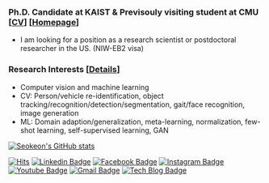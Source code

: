 

### Ph.D. Candidate at KAIST & Previsouly visiting student at CMU [[CV](https://drive.google.com/file/d/1BDnadoRBb2HWwZ7CaHmk38PBQ_1YsJIM/view)] [[Homepage](https://sites.google.com/site/seokeonchoi/)]
- I am looking for a position as a research scientist or postdoctoral researcher in the US. (NIW-EB2 visa) 

### Research Interests [[Details](https://drive.google.com/file/d/1Y0c1zSC5mc3tfHZBOqTYt1F9b9yQdxzF/view)]
- Computer vision and machine learning
- CV: Person/vehicle re-identification, object tracking/recognition/detection/segmentation, gait/face recognition, image generation
- ML: Domain adaption/generalization, meta-learning, normalization, few-shot learning, self-supervised learning, GAN


[![Seokeon's GitHub stats](https://github-readme-stats.vercel.app/api?username=bismex&theme=onedark&show_icons=true)](https://github.com/anuraghazra/github-readme-stats)

<div align=left>
	
[![Hits](https://hits.seeyoufarm.com/api/count/incr/badge.svg?url=https%3A%2F%2Fgithub.com%2Fbismex&count_bg=%23E1C189&title_bg=%23555555&icon=&icon_color=%23EAC77B&title=hits&edge_flat=false)](https://hits.seeyoufarm.com)
[![Linkedin Badge](https://img.shields.io/badge/-LinkedIn-blue?style=flat-square&logo=Linkedin&logoColor=white&link=https://www.linkedin.com/in/seokeon/)](https://www.linkedin.com/in/seokeon/) 
[![Facebook Badge](https://img.shields.io/badge/-Facebook-1877f2?style=flat-square&logo=facebook&logoColor=white&link=https://www.facebook.com/seokeon.choi/)](https://www.facebook.com/seokeon.choi/) 
[![Instagram Badge](https://img.shields.io/badge/-Instagram-dd2a7b?style=flat-square&logo=instagram&logoColor=white&link=https://www.instagram.com/seok.eon/)](https://www.instagram.com/seok.eon/) 
[![Youtube Badge](https://img.shields.io/badge/Youtube-ff0000?style=flat-square&logo=youtube&link=https://www.youtube.com/channel/UC3s7aNMmUzYpfJNBZXolpGQ)](https://www.youtube.com/channel/UC3s7aNMmUzYpfJNBZXolpGQ) 
[![Gmail Badge](https://img.shields.io/badge/-Gmail-d14836?style=flat-square&logo=Gmail&logoColor=white&link=mailto:bismex@gmail.com)](mailto:bismex@gmail.com)
[![Tech Blog Badge](http://img.shields.io/badge/-Tech%20blog-black?style=flat-square&logo=github&link=https://bismex.github.io/)](https://bismex.github.io/) 

</div>
	
